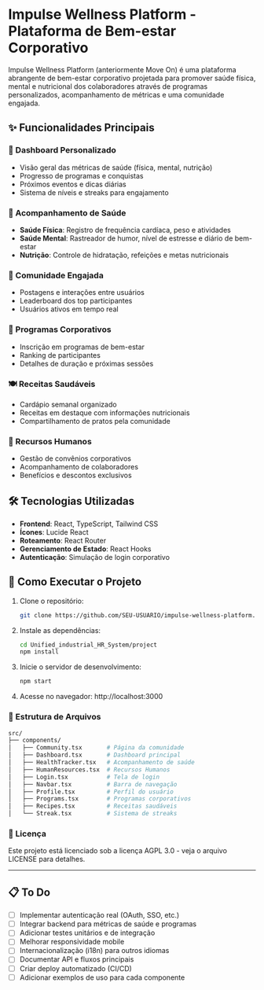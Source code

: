 # Impulse Wellness Platform - Plataforma de Bem-estar Corporativo

Impulse Wellness Platform (anteriormente Move On) é uma plataforma abrangente de bem-estar corporativo projetada para promover saúde física, mental e nutricional dos colaboradores através de programas personalizados, acompanhamento de métricas e uma comunidade engajada.

## ✨ Funcionalidades Principais

### 🏡 Dashboard Personalizado
- Visão geral das métricas de saúde (física, mental, nutrição)
- Progresso de programas e conquistas
- Próximos eventos e dicas diárias
- Sistema de níveis e streaks para engajamento

### 💪 Acompanhamento de Saúde
- **Saúde Física**: Registro de frequência cardíaca, peso e atividades
- **Saúde Mental**: Rastreador de humor, nível de estresse e diário de bem-estar
- **Nutrição**: Controle de hidratação, refeições e metas nutricionais

### 👥 Comunidade Engajada
- Postagens e interações entre usuários
- Leaderboard dos top participantes
- Usuários ativos em tempo real

### 📅 Programas Corporativos
- Inscrição em programas de bem-estar
- Ranking de participantes
- Detalhes de duração e próximas sessões

### 🍽️ Receitas Saudáveis
- Cardápio semanal organizado
- Receitas em destaque com informações nutricionais
- Compartilhamento de pratos pela comunidade

### 🏢 Recursos Humanos
- Gestão de convênios corporativos
- Acompanhamento de colaboradores
- Benefícios e descontos exclusivos

## 🛠️ Tecnologias Utilizadas

- **Frontend**: React, TypeScript, Tailwind CSS
- **Ícones**: Lucide React
- **Roteamento**: React Router
- **Gerenciamento de Estado**: React Hooks
- **Autenticação**: Simulação de login corporativo

## 🚀 Como Executar o Projeto

1. Clone o repositório:
   ```bash
   git clone https://github.com/SEU-USUARIO/impulse-wellness-platform.git
   ```
2. Instale as dependências:
   ```bash
   cd Unified_industrial_HR_System/project
   npm install
   ```
3. Inicie o servidor de desenvolvimento:
   ```bash
   npm start
   ```
4. Acesse no navegador:
   http://localhost:3000

### 📂 Estrutura de Arquivos
```bash
src/
├── components/
│   ├── Community.tsx       # Página da comunidade
│   ├── Dashboard.tsx       # Dashboard principal
│   ├── HealthTracker.tsx   # Acompanhamento de saúde
│   ├── HumanResources.tsx  # Recursos Humanos
│   ├── Login.tsx           # Tela de login
│   ├── Navbar.tsx          # Barra de navegação
│   ├── Profile.tsx         # Perfil do usuário
│   ├── Programs.tsx        # Programas corporativos
│   ├── Recipes.tsx         # Receitas saudáveis
│   └── Streak.tsx          # Sistema de streaks
```

### 📝 Licença
Este projeto está licenciado sob a licença AGPL 3.0 - veja o arquivo LICENSE para detalhes.

---

## 📋 To Do
- [ ] Implementar autenticação real (OAuth, SSO, etc.)
- [ ] Integrar backend para métricas de saúde e programas
- [ ] Adicionar testes unitários e de integração
- [ ] Melhorar responsividade mobile
- [ ] Internacionalização (i18n) para outros idiomas
- [ ] Documentar API e fluxos principais
- [ ] Criar deploy automatizado (CI/CD)
- [ ] Adicionar exemplos de uso para cada componente
